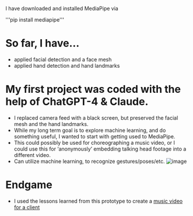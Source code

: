 
I have downloaded and installed MediaPipe via

'''pip install mediapipe'''


# So far, I have…

- applied facial detection and a face mesh
- applied hand detection and hand landmarks

# My first project was coded with the help of ChatGPT-4 & Claude. 

- I replaced camera feed with a black screen, but preserved the facial mesh and the hand landmarks.
- While my long term goal is to explore machine learning, and do something useful, I wanted to start with getting used to MediaPipe. 
- This could possibly be used for choreographing a music video, or I could use this for ‘anonymously’ embedding talking head footage into a different video.
- Can utilize machine learning, to recognize gestures/poses/etc.
![image](https://github.com/user-attachments/assets/a432250f-c659-48c9-ab78-8b5c70ef1ad7)

# Endgame
- I used the lessons learned from this prototype to create a [music video for a client](https://www.youtube.com/watch?v=UxYISq7wdTc)
